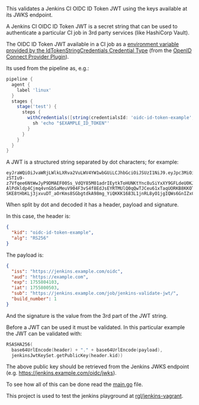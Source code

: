 This validates a Jenkins CI OIDC ID Token JWT using the keys available at its JWKS endpoint.

A Jenkins CI OIDC ID Token JWT is a secret string that can be used to authenticate a particular CI job in 3rd party services (like HashiCorp Vault).

The OIDC ID Token JWT available in a CI job as a [environment variable provided by the IdTokenStringCredentials Credential Type](https://javadoc.jenkins.io/plugin/oidc-provider/io/jenkins/plugins/oidc_provider/IdTokenCredentials.html) (from the [OpenID Connect Provider Plugin](https://plugins.jenkins.io/oidc-provider)).

Its used from the pipeline as, e.g.:

```groovy
pipeline {
  agent {
    label 'linux'
  }
  stages {
    stage('test') {
      steps {
        withCredentials([string(credentialsId: 'oidc-id-token-example', variable: 'EXAMPLE_ID_TOKEN')]) {
          sh 'echo "$EXAMPLE_ID_TOKEN"'
        }
      }
    }
  }
}
```

A JWT is a structured string separated by dot characters; for example:

```
eyJraWQiOiJvaWRjLWlkLXRva2VuLWV4YW1wbGUiLCJhbGciOiJSUzI1NiJ9.eyJpc3MiOiJodHRwczovL2plbmtpbnMuZXhhbXBsZS5jb20vb2lkYyIsImF1ZCI6Imh0dHBzOi8vZXhhbXBsZS5jb20iLCJleHAiOjE3NTU4MDQxMDMsImlhdCI6MTc1NTgwMDUwMywic3ViIjoiaHR0cHM6Ly9qZW5raW5zLmV4YW1wbGUuY29tL2pvYi9qZW5raW5zLXZhbGlkYXRlLWp3dC8iLCJidWlsZF9udW1iZXIiOjF9.Ov8XEe2qKSky9ZTQU6KJWxD4-zSTIu9-z7Vfqee6NtWwJyP9DMAEF00Ss_VdQY85M01adrIEytkToHUNKtYnc8uSiYxXY9GFLdeU0KJ8y3V6BFxx3yclJsEwc30ggHvY1ZZLtGSbXqi4xNddouxP5z3gdW-AlPdkldp4Cjmq4vnGbSaMeuV904F3vS4f8EdJsEYRTMUlQ0qQwTJCeu61xTaqUORKB8KKOTBHetR76PmUwgZXoX48YDJzQrXFRVwRu6-SKE8tHbKLj3jxvuDT_aOrKms8SGbgtdkA98mg_YiQKKK1683L1jnRL8yO1jgIQWs6GnIZxC3A6qCQF1BiTA
```

When split by dot and decoded it has a header, payload and signature.

In this case, the header is:

```json
{
  "kid": "oidc-id-token-example",
  "alg": "RS256"
}
```

The payload is:

```json
{
  "iss": "https://jenkins.example.com/oidc",
  "aud": "https://example.com",
  "exp": 1755804103,
  "iat": 1755800503,
  "sub": "https://jenkins.example.com/job/jenkins-validate-jwt/",
  "build_number": 1
}
```

And the signature is the value from the 3rd part of the JWT string.

Before a JWT can be used it must be validated. In this particular example the JWT can be validated with:

```go
RSASHA256(
  base64UrlEncode(header) + "." + base64UrlEncode(payload),
  jenkinsJwtKeySet.getPublicKey(header.kid))
```

The above public key should be retrieved from the Jenkins JWKS endpoint (e.g. https://jenkins.example.com/oidc/jwks).

To see how all of this can be done read the [main.go](main.go) file.

This project is used to test the jenkins playground at [rgl/jenkins-vagrant](https://github.com/rgl/jenkins-vagrant).

